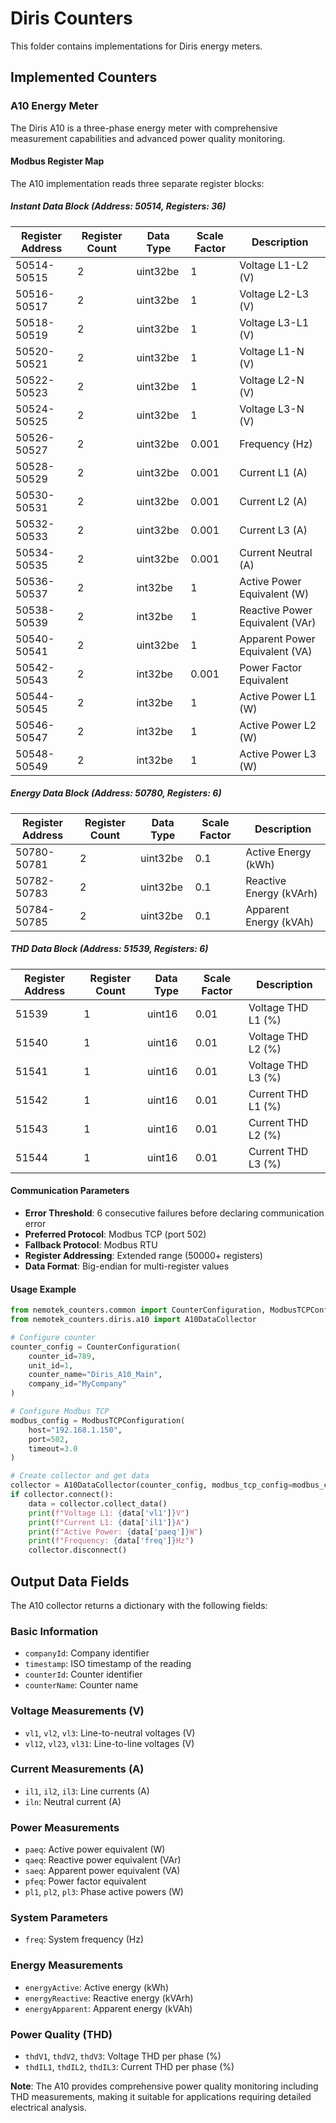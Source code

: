 # Diris Counters

This folder contains implementations for Diris energy meters.

## Implemented Counters

### A10 Energy Meter

The Diris A10 is a three-phase energy meter with comprehensive measurement capabilities and advanced power quality monitoring.

#### Modbus Register Map

The A10 implementation reads three separate register blocks:

##### Instant Data Block (Address: 50514, Registers: 36)

| Register Address | Register Count | Data Type | Scale Factor | Description |
|------------------|----------------|-----------|--------------|-------------|
| 50514-50515 | 2 | uint32be | 1 | Voltage L1-L2 (V) |
| 50516-50517 | 2 | uint32be | 1 | Voltage L2-L3 (V) |
| 50518-50519 | 2 | uint32be | 1 | Voltage L3-L1 (V) |
| 50520-50521 | 2 | uint32be | 1 | Voltage L1-N (V) |
| 50522-50523 | 2 | uint32be | 1 | Voltage L2-N (V) |
| 50524-50525 | 2 | uint32be | 1 | Voltage L3-N (V) |
| 50526-50527 | 2 | uint32be | 0.001 | Frequency (Hz) |
| 50528-50529 | 2 | uint32be | 0.001 | Current L1 (A) |
| 50530-50531 | 2 | uint32be | 0.001 | Current L2 (A) |
| 50532-50533 | 2 | uint32be | 0.001 | Current L3 (A) |
| 50534-50535 | 2 | uint32be | 0.001 | Current Neutral (A) |
| 50536-50537 | 2 | int32be | 1 | Active Power Equivalent (W) |
| 50538-50539 | 2 | int32be | 1 | Reactive Power Equivalent (VAr) |
| 50540-50541 | 2 | uint32be | 1 | Apparent Power Equivalent (VA) |
| 50542-50543 | 2 | int32be | 0.001 | Power Factor Equivalent |
| 50544-50545 | 2 | int32be | 1 | Active Power L1 (W) |
| 50546-50547 | 2 | int32be | 1 | Active Power L2 (W) |
| 50548-50549 | 2 | int32be | 1 | Active Power L3 (W) |

##### Energy Data Block (Address: 50780, Registers: 6)

| Register Address | Register Count | Data Type | Scale Factor | Description |
|------------------|----------------|-----------|--------------|-------------|
| 50780-50781 | 2 | uint32be | 0.1 | Active Energy (kWh) |
| 50782-50783 | 2 | uint32be | 0.1 | Reactive Energy (kVArh) |
| 50784-50785 | 2 | uint32be | 0.1 | Apparent Energy (kVAh) |

##### THD Data Block (Address: 51539, Registers: 6)

| Register Address | Register Count | Data Type | Scale Factor | Description |
|------------------|----------------|-----------|--------------|-------------|
| 51539 | 1 | uint16 | 0.01 | Voltage THD L1 (%) |
| 51540 | 1 | uint16 | 0.01 | Voltage THD L2 (%) |
| 51541 | 1 | uint16 | 0.01 | Voltage THD L3 (%) |
| 51542 | 1 | uint16 | 0.01 | Current THD L1 (%) |
| 51543 | 1 | uint16 | 0.01 | Current THD L2 (%) |
| 51544 | 1 | uint16 | 0.01 | Current THD L3 (%) |

#### Communication Parameters

- **Error Threshold**: 6 consecutive failures before declaring communication error
- **Preferred Protocol**: Modbus TCP (port 502)
- **Fallback Protocol**: Modbus RTU
- **Register Addressing**: Extended range (50000+ registers)
- **Data Format**: Big-endian for multi-register values

#### Usage Example

```python
from nemotek_counters.common import CounterConfiguration, ModbusTCPConfiguration
from nemotek_counters.diris.a10 import A10DataCollector

# Configure counter
counter_config = CounterConfiguration(
    counter_id=789,
    unit_id=1,
    counter_name="Diris_A10_Main",
    company_id="MyCompany"
)

# Configure Modbus TCP
modbus_config = ModbusTCPConfiguration(
    host="192.168.1.150",
    port=502,
    timeout=3.0
)

# Create collector and get data
collector = A10DataCollector(counter_config, modbus_tcp_config=modbus_config)
if collector.connect():
    data = collector.collect_data()
    print(f"Voltage L1: {data['vl1']}V")
    print(f"Current L1: {data['il1']}A")
    print(f"Active Power: {data['paeq']}W")
    print(f"Frequency: {data['freq']}Hz")
    collector.disconnect()
```

## Output Data Fields

The A10 collector returns a dictionary with the following fields:

### Basic Information
- `companyId`: Company identifier
- `timestamp`: ISO timestamp of the reading
- `counterId`: Counter identifier
- `counterName`: Counter name

### Voltage Measurements (V)
- `vl1`, `vl2`, `vl3`: Line-to-neutral voltages (V)
- `vl12`, `vl23`, `vl31`: Line-to-line voltages (V)

### Current Measurements (A)
- `il1`, `il2`, `il3`: Line currents (A)
- `iln`: Neutral current (A)

### Power Measurements
- `paeq`: Active power equivalent (W)
- `qaeq`: Reactive power equivalent (VAr)
- `saeq`: Apparent power equivalent (VA)
- `pfeq`: Power factor equivalent
- `pl1`, `pl2`, `pl3`: Phase active powers (W)

### System Parameters
- `freq`: System frequency (Hz)

### Energy Measurements
- `energyActive`: Active energy (kWh)
- `energyReactive`: Reactive energy (kVArh)
- `energyApparent`: Apparent energy (kVAh)

### Power Quality (THD)
- `thdV1`, `thdV2`, `thdV3`: Voltage THD per phase (%)
- `thdIL1`, `thdIL2`, `thdIL3`: Current THD per phase (%)

**Note**: The A10 provides comprehensive power quality monitoring including THD measurements, making it suitable for applications requiring detailed electrical analysis.